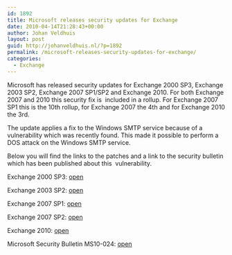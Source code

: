 ```yaml
---
id: 1892
title: Microsoft releases security updates for Exchange
date: 2010-04-14T21:28:43+00:00
author: Johan Veldhuis
layout: post
guid: http://johanveldhuis.nl/?p=1892
permalink: /microsoft-releases-security-updates-for-exchange/
categories:
  - Exchange
---
```

Microsoft has released security updates for Exchange 2000 SP3, Exchange 2003 SP2, Exchange 2007 SP1/SP2 and Exchange 2010. For both Exchange 2007 and 2010 this security fix is  included in a rollup. For Exchange 2007 SP1 this is the 10th rollup, for Exchange 2007 the 4th and for Exchange 2010 the 3rd.

The update applies a fix to the Windows SMTP service because of a vulnerability which was recently found. This made it possible to perform a DOS attack on the Windows SMTP service.

Below you will find the links to the patches and a link to the security bulletin which has been published about this  vulnerability.

Exchange 2000 SP3: <a href="http://www.microsoft.com/downloads/details.aspx?familyid=e47c90a0-c9c8-43b7-bec7-34107ddde294&displaylang=en" target="_blank">open</a>
  
Exchange 2003 SP2: <a href="http://www.microsoft.com/downloads/details.aspx?familyid=bc8391f8-5335-496b-ad4c-bae38509be4a&displaylang=en" target="_blank">open</a>
  
Exchange 2007 SP1: <a href="http://www.microsoft.com/downloads/details.aspx?familyid=6a894b4e-12b6-4a91-9555-d813956b6aac&displaylang=en" target="_blank">open</a>
  
Exchange 2007 SP2: <a href="http://www.microsoft.com/downloads/details.aspx?familyid=b8f7f872-16d5-49d6-9867-adc01351c06f&displaylang=en" target="_blank">open</a>
  
Exchange 2010: <a href="http://www.microsoft.com/downloads/details.aspx?familyid=7dcf2390-dff7-4e3a-acca-03f4d43fb79a&displaylang=en" target="_blank">open</a>
  
Microsoft Security Bulletin MS10-024: <a href="http://www.microsoft.com/technet/security/bulletin/MS10-024.mspx" target="_blank">open</a>